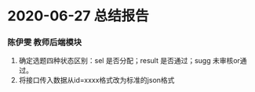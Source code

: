 # 2020-06-27 总结报告

### 陈伊雯 教师后端模块
1. 确定选题四种状态区别：sel 是否分配；result 是否通过；sugg 未审核or通过。
2. 将接口传入数据从id=xxxx格式改为标准的json格式
